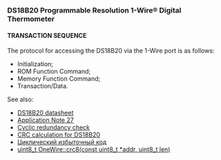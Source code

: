 ### DS18B20 Programmable Resolution 1-Wire® Digital Thermometer

#### TRANSACTION SEQUENCE
The protocol for accessing the DS18B20 via the 1-Wire port is as follows:  
- Initialization;  
- ROM Function Command;  
- Memory Function Command;  
- Transaction/Data.  

See also:  
- [DS18B20 datasheet](https://cdn.sparkfun.com/datasheets/Sensors/Temp/DS18B20.pdf)  
- [Application Note 27](https://pdfserv.maximintegrated.com/en/an/AN27.pdf)  
- [Cyclic redundancy check](https://en.wikipedia.org/wiki/Cyclic_redundancy_check)  
- [CRC calculation for DS18B20](https://forum.arduino.cc/t/help-coding-crc-calulation-for-ds18b20-temperature-sensor/535661/1)  
- [Циклический избыточный код](https://ru.wikipedia.org/wiki/%D0%A6%D0%B8%D0%BA%D0%BB%D0%B8%D1%87%D0%B5%D1%81%D0%BA%D0%B8%D0%B9_%D0%B8%D0%B7%D0%B1%D1%8B%D1%82%D0%BE%D1%87%D0%BD%D1%8B%D0%B9_%D0%BA%D0%BE%D0%B4)  
- [uint8_t OneWire::crc8(const uint8_t *addr, uint8_t len)](https://github.com/PaulStoffregen/OneWire/blob/master/OneWire.cpp#L537)  
